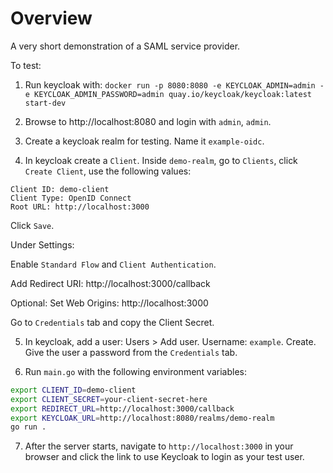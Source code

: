 Overview
========

A very short demonstration of a SAML service provider.

To test:

1) Run keycloak with: `docker run -p 8080:8080 -e KEYCLOAK_ADMIN=admin -e KEYCLOAK_ADMIN_PASSWORD=admin quay.io/keycloak/keycloak:latest start-dev`

2) Browse to http://localhost:8080 and login with `admin`, `admin`.

3) Create a keycloak realm for testing. Name it `example-oidc`.

4) In keycloak create a `Client`. Inside `demo-realm`, go to `Clients`, click `Create Client`, use the following values:

```
Client ID: demo-client
Client Type: OpenID Connect
Root URL: http://localhost:3000
```

Click `Save`.

Under Settings:

Enable `Standard Flow` and `Client Authentication`.

Add Redirect URI: http://localhost:3000/callback

Optional: Set Web Origins: http://localhost:3000

Go to `Credentials` tab and copy the Client Secret.


5) In keycloak, add a user: Users > Add user. Username: `example`. Create. Give the user a password from the `Credentials` tab.

6) Run `main.go` with the following environment variables:
```bash
export CLIENT_ID=demo-client
export CLIENT_SECRET=your-client-secret-here
export REDIRECT_URL=http://localhost:3000/callback
export KEYCLOAK_URL=http://localhost:8080/realms/demo-realm
go run .
```

7) After the server starts, navigate to `http://localhost:3000` in your browser and click the link to use Keycloak to login as your test user.
